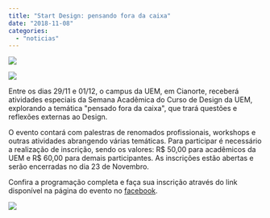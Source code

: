 ```yaml
---
title: "Start Design: pensando fora da caixa"
date: "2018-11-08"
categories: 
  - "noticias"
---
```


[![](/img/antigo/2018/11/44855824_733091880359091_2327831-632x356.gif)](/img/antigo/2018/11/44855824_733091880359091_2327831.gif)

[![](/img/antigo/2018/11/45565682_1930750683673981_5686918951993344000_n-632x632.jpg)](/img/antigo/2018/11/45565682_1930750683673981_5686918951993344000_n.jpg)

Entre os dias 29/11 e 01/12, o campus da UEM, em Cianorte, receberá atividades especiais da Semana Acadêmica do Curso de Design da UEM, explorando a temática "pensado fora da caixa", que trará questões e reflexões externas ao Design.

O evento contará com palestras de renomados profissionais, workshops e outras atividades abrangendo várias temáticas. Para participar é necessário a realização de inscrição, sendo os valores: R$ 50,00 para acadêmicos da UEM e R$ 60,00 para demais participantes. As inscrições estão abertas e serão encerradas no dia 23 de Novembro.

Confira a programação completa e faça sua inscrição através do link disponível na página do evento no [facebook](https://www.facebook.com/StartDesign2k18/).

[![](/img/antigo/2018/11/Arte-Original-632x894.png)](/img/antigo/2018/11/Arte-Original.png)
